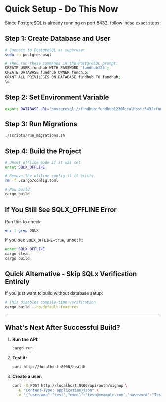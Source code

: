# Quick Setup - Do This Now

Since PostgreSQL is already running on port 5432, follow these exact steps:

## Step 1: Create Database and User

```bash
# Connect to PostgreSQL as superuser
sudo -u postgres psql

# Then run these commands in the PostgreSQL prompt:
CREATE USER fundhub WITH PASSWORD 'fundhub123';
CREATE DATABASE fundhub OWNER fundhub;
GRANT ALL PRIVILEGES ON DATABASE fundhub TO fundhub;
\q
```

## Step 2: Set Environment Variable

```bash
export DATABASE_URL="postgresql://fundhub:fundhub123@localhost:5432/fundhub"
```

## Step 3: Run Migrations

```bash
./scripts/run_migrations.sh
```

## Step 4: Build the Project

```bash
# Unset offline mode if it was set
unset SQLX_OFFLINE

# Remove the offline config if it exists
rm -f .cargo/config.toml

# Now build
cargo build
```

## If You Still See SQLX_OFFLINE Error

Run this to check:
```bash
env | grep SQLX
```

If you see `SQLX_OFFLINE=true`, unset it:
```bash
unset SQLX_OFFLINE
cargo clean
cargo build
```

## Quick Alternative - Skip SQLx Verification Entirely

If you just want to build without database setup:

```bash
# This disables compile-time verification
cargo build --no-default-features
```

---

## What's Next After Successful Build?

1. **Run the API:**
   ```bash
   cargo run
   ```

2. **Test it:**
   ```bash
   curl http://localhost:8000/health
   ```

3. **Create a user:**
   ```bash
   curl -X POST http://localhost:8000/api/auth/signup \
     -H "Content-Type: application/json" \
     -d '{"username":"test","email":"test@example.com","password":"Test123!"}'
   ```

